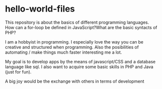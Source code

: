 # hello-world-files
This repository is about the basics of different programming languages. How can a for-loop be defined in JavaScript?What are the basic syntacts of PHP?

I am a hobbyist in programming. I especially love the way you can be creative and structured when programming. Also the posibilities of automating / make things much faster interesting me a lot.

My goal is to develop apps by the means of javascript/CSS and a database language like sql. I also want to acquire some basic skills in PHP and Java (just for fun).

A big joy would be the exchange with others in terms of development
